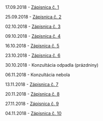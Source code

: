 17.09.2018 - [Zápisnica č. 1](https://xstrbal.github.io/TP/zapisnice/zapisnica1.pdf)

25.09.2018 - [Zápisnica č. 2](https://xstrbal.github.io/TP/zapisnice/zapisnica2.pdf)

02.10.2018 - [Zápisnica č. 3](https://xstrbal.github.io/TP/zapisnice/zapisnica3.pdf)

09.10.2018 - [Zápisnica č. 4](https://xstrbal.github.io/TP/zapisnice/zapisnica4.pdf)

16.10.2018 - [Zápisnica č. 5](https://xstrbal.github.io/TP/zapisnice/zapisnica5.pdf)

23.10.2018 - [Zápisnica č. 6](https://xstrbal.github.io/TP/zapisnice/zapisnica6.pdf)

30.10.2018 - Konzultácia odpadla (prázdniny)

06.11.2018 - Konzultácia nebola

13.11.2018 - [Zápisnica č. 7](https://xstrbal.github.io/TP/zapisnice/zapisnica7.pdf)

20.11.2018 - [Zápisnica č. 8](https://xstrbal.github.io/TP/zapisnice/zapisnica8.pdf)

27.11.2018 - [Zápisnica č. 9](https://xstrbal.github.io/TP/zapisnice/zapisnica8.pdf)

04.11.2018 - [Zápisnica č. 10](https://xstrbal.github.io/TP/zapisnice/zapisnica8.pdf)
